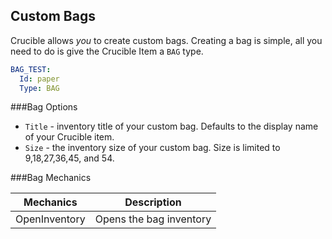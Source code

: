 Custom Bags
-----------

Crucible allows *you* to create custom bags. 
Creating a bag is simple, all you need to do is give the Crucible Item a `BAG` type.

```yml
BAG_TEST:
  Id: paper
  Type: BAG
```

###Bag Options

- `Title` - inventory title of your custom bag. Defaults to the display name of your Crucible item.
- `Size` - the inventory size of your custom bag. Size is limited to 9,18,27,36,45, and 54.

###Bag Mechanics

| Mechanics     | Description             |
|---------------|-------------------------|
| OpenInventory | Opens the bag inventory |
